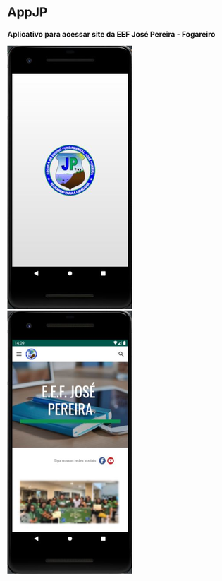 # AppJP
### Aplicativo para acessar site da EEF José Pereira - Fogareiro

![Screenshot](./img/jpsplah.png)
![Screenshot](./img/jpapp1.png)
